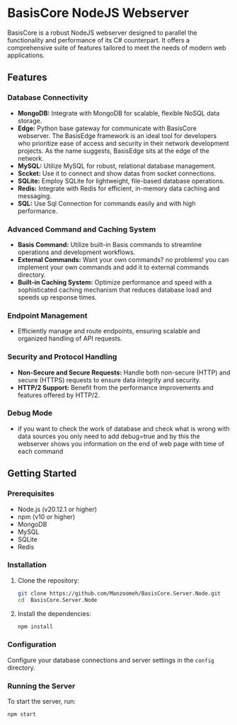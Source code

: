 # BasisCore NodeJS Webserver

BasisCore is a robust NodeJS webserver designed to parallel the functionality and performance of its C# counterpart. It offers a comprehensive suite of features tailored to meet the needs of modern web applications.

## Features

### Database Connectivity
- **MongoDB:** Integrate with MongoDB for scalable, flexible NoSQL data storage.
- **Edge:** Python base gateway for communicate with BasisCore webserver. The BasisEdge framework is an ideal tool for developers who prioritize ease of access and security in their network development projects. As the name suggests, BasisEdge sits at the edge of the network.
- **MySQL:** Utilize MySQL for robust, relational database management.
- **Sccket:** Use it to connect and show datas from socket connections.
- **SQLite:** Employ SQLite for lightweight, file-based database operations.
- **Redis:** Integrate with Redis for efficient, in-memory data caching and messaging.
- **SQL:** Use Sql Connection for commands easily and with high performance.

### Advanced Command and Caching System
- **Basis Command:** Utilize built-in Basis commands to streamline operations and development workflows.
- **External Commands:** Want your own commands? no problems! you can implement your own commands and add it to external commands directory.
- **Built-in Caching System:** Optimize performance and speed with a sophisticated caching mechanism that reduces database load and speeds up response times.

### Endpoint Management
- Efficiently manage and route endpoints, ensuring scalable and organized handling of API requests.

### Security and Protocol Handling
- **Non-Secure and Secure Requests:** Handle both non-secure (HTTP) and secure (HTTPS) requests to ensure data integrity and security.
- **HTTP/2 Support:** Benefit from the performance improvements and features offered by HTTP/2.
### Debug Mode 
- if you want to check the work of database and check what is wrong with data sources you only need to add debug=true and by this the webserver shows you information on the end of web page with time of each command
## Getting Started

### Prerequisites
- Node.js (v20.12.1 or higher)
- npm (v10 or higher)
- MongoDB
- MySQL
- SQLite
- Redis

### Installation

1. Clone the repository:
    ```sh
    git clone https://github.com/Manzoomeh/BasisCore.Server.Node.git
    cd  BasisCore.Server.Node
    ```

2. Install the dependencies:
    ```sh
    npm install
    ```

### Configuration
Configure your database connections and server settings in the `config` directory.

### Running the Server

To start the server, run:
```sh
npm start

